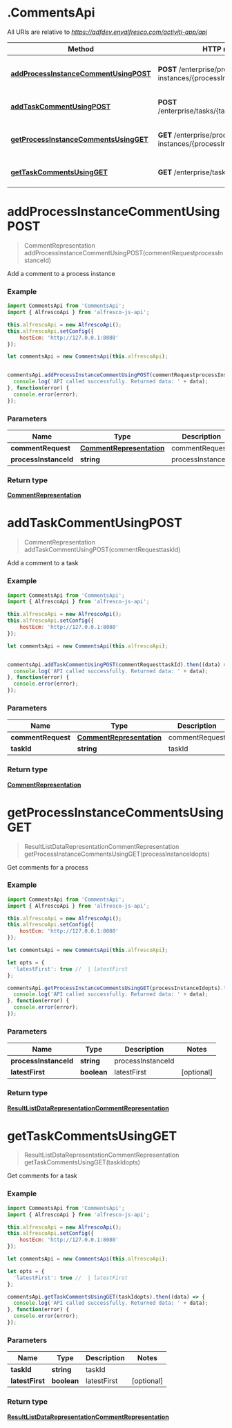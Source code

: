# .CommentsApi

All URIs are relative to *https://adfdev.envalfresco.com/activiti-app/api*

Method | HTTP request | Description
------------- | ------------- | -------------
[**addProcessInstanceCommentUsingPOST**](CommentsApi.md#addProcessInstanceCommentUsingPOST) | **POST** /enterprise/process-instances/{processInstanceId}/comments | Add a comment to a process instance
[**addTaskCommentUsingPOST**](CommentsApi.md#addTaskCommentUsingPOST) | **POST** /enterprise/tasks/{taskId}/comments | Add a comment to a task
[**getProcessInstanceCommentsUsingGET**](CommentsApi.md#getProcessInstanceCommentsUsingGET) | **GET** /enterprise/process-instances/{processInstanceId}/comments | Get comments for a process
[**getTaskCommentsUsingGET**](CommentsApi.md#getTaskCommentsUsingGET) | **GET** /enterprise/tasks/{taskId}/comments | Get comments for a task


<a name="addProcessInstanceCommentUsingPOST"></a>
# **addProcessInstanceCommentUsingPOST**
> CommentRepresentation addProcessInstanceCommentUsingPOST(commentRequestprocessInstanceId)

Add a comment to a process instance

### Example
```javascript
import CommentsApi from 'CommentsApi';
import { AlfrescoApi } from 'alfresco-js-api';

this.alfrescoApi = new AlfrescoApi();
this.alfrescoApi.setConfig({
    hostEcm: 'http://127.0.0.1:8080'
});

let commentsApi = new CommentsApi(this.alfrescoApi);


commentsApi.addProcessInstanceCommentUsingPOST(commentRequestprocessInstanceId).then((data) => {
  console.log('API called successfully. Returned data: ' + data);
}, function(error) {
  console.error(error);
});

```

### Parameters

Name | Type | Description  | Notes
------------- | ------------- | ------------- | -------------
 **commentRequest** | [**CommentRepresentation**](CommentRepresentation.md)| commentRequest | 
 **processInstanceId** | **string**| processInstanceId | 

### Return type

[**CommentRepresentation**](CommentRepresentation.md)

<a name="addTaskCommentUsingPOST"></a>
# **addTaskCommentUsingPOST**
> CommentRepresentation addTaskCommentUsingPOST(commentRequesttaskId)

Add a comment to a task

### Example
```javascript
import CommentsApi from 'CommentsApi';
import { AlfrescoApi } from 'alfresco-js-api';

this.alfrescoApi = new AlfrescoApi();
this.alfrescoApi.setConfig({
    hostEcm: 'http://127.0.0.1:8080'
});

let commentsApi = new CommentsApi(this.alfrescoApi);


commentsApi.addTaskCommentUsingPOST(commentRequesttaskId).then((data) => {
  console.log('API called successfully. Returned data: ' + data);
}, function(error) {
  console.error(error);
});

```

### Parameters

Name | Type | Description  | Notes
------------- | ------------- | ------------- | -------------
 **commentRequest** | [**CommentRepresentation**](CommentRepresentation.md)| commentRequest | 
 **taskId** | **string**| taskId | 

### Return type

[**CommentRepresentation**](CommentRepresentation.md)

<a name="getProcessInstanceCommentsUsingGET"></a>
# **getProcessInstanceCommentsUsingGET**
> ResultListDataRepresentationCommentRepresentation getProcessInstanceCommentsUsingGET(processInstanceIdopts)

Get comments for a process

### Example
```javascript
import CommentsApi from 'CommentsApi';
import { AlfrescoApi } from 'alfresco-js-api';

this.alfrescoApi = new AlfrescoApi();
this.alfrescoApi.setConfig({
    hostEcm: 'http://127.0.0.1:8080'
});

let commentsApi = new CommentsApi(this.alfrescoApi);

let opts = { 
  'latestFirst': true //  | latestFirst
};

commentsApi.getProcessInstanceCommentsUsingGET(processInstanceIdopts).then((data) => {
  console.log('API called successfully. Returned data: ' + data);
}, function(error) {
  console.error(error);
});

```

### Parameters

Name | Type | Description  | Notes
------------- | ------------- | ------------- | -------------
 **processInstanceId** | **string**| processInstanceId | 
 **latestFirst** | **boolean**| latestFirst | [optional] 

### Return type

[**ResultListDataRepresentationCommentRepresentation**](ResultListDataRepresentationCommentRepresentation.md)

<a name="getTaskCommentsUsingGET"></a>
# **getTaskCommentsUsingGET**
> ResultListDataRepresentationCommentRepresentation getTaskCommentsUsingGET(taskIdopts)

Get comments for a task

### Example
```javascript
import CommentsApi from 'CommentsApi';
import { AlfrescoApi } from 'alfresco-js-api';

this.alfrescoApi = new AlfrescoApi();
this.alfrescoApi.setConfig({
    hostEcm: 'http://127.0.0.1:8080'
});

let commentsApi = new CommentsApi(this.alfrescoApi);

let opts = { 
  'latestFirst': true //  | latestFirst
};

commentsApi.getTaskCommentsUsingGET(taskIdopts).then((data) => {
  console.log('API called successfully. Returned data: ' + data);
}, function(error) {
  console.error(error);
});

```

### Parameters

Name | Type | Description  | Notes
------------- | ------------- | ------------- | -------------
 **taskId** | **string**| taskId | 
 **latestFirst** | **boolean**| latestFirst | [optional] 

### Return type

[**ResultListDataRepresentationCommentRepresentation**](ResultListDataRepresentationCommentRepresentation.md)

